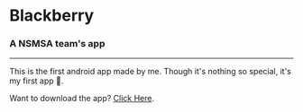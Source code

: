 # Blackberry
### A NSMSA team's app
---
This is the first android app made by me. Though it's nothing so special, it's my first app 🥳.

Want to download the app?
[Click Here](https://expo.dev/artifacts/eas/kAzSxNbmrU5WAPaQWWBx9G.apk).
